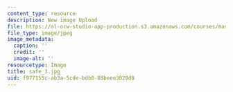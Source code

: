 ```yaml
---
content_type: resource
description: New image Upload
file: https://ol-ocw-studio-app-production.s3.amazonaws.com/courses/mas-962-special-topics-new-textiles-spring-2010/f977155cab3a5cdebdb088beee3020d8_safe_3.jpg
file_type: image/jpeg
image_metadata:
  caption: ''
  credit: ''
  image-alt: ''
resourcetype: Image
title: safe_3.jpg
uid: f977155c-ab3a-5cde-bdb0-88beee3020d8
---
```

